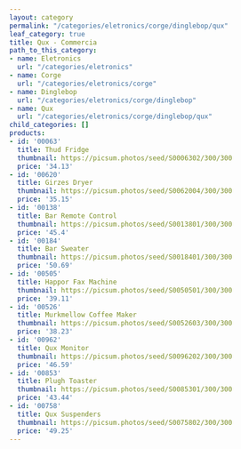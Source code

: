 ```yaml
---
layout: category
permalink: "/categories/eletronics/corge/dinglebop/qux"
leaf_category: true
title: Qux - Commercia
path_to_this_category:
- name: Eletronics
  url: "/categories/eletronics"
- name: Corge
  url: "/categories/eletronics/corge"
- name: Dinglebop
  url: "/categories/eletronics/corge/dinglebop"
- name: Qux
  url: "/categories/eletronics/corge/dinglebop/qux"
child_categories: []
products:
- id: '00063'
  title: Thud Fridge
  thumbnail: https://picsum.photos/seed/S0006302/300/300
  price: '34.13'
- id: '00620'
  title: Girzes Dryer
  thumbnail: https://picsum.photos/seed/S0062004/300/300
  price: '35.15'
- id: '00138'
  title: Bar Remote Control
  thumbnail: https://picsum.photos/seed/S0013801/300/300
  price: '45.4'
- id: '00184'
  title: Bar Sweater
  thumbnail: https://picsum.photos/seed/S0018401/300/300
  price: '50.69'
- id: '00505'
  title: Happor Fax Machine
  thumbnail: https://picsum.photos/seed/S0050501/300/300
  price: '39.11'
- id: '00526'
  title: Murkmellow Coffee Maker
  thumbnail: https://picsum.photos/seed/S0052603/300/300
  price: '38.23'
- id: '00962'
  title: Qux Monitor
  thumbnail: https://picsum.photos/seed/S0096202/300/300
  price: '46.59'
- id: '00853'
  title: Plugh Toaster
  thumbnail: https://picsum.photos/seed/S0085301/300/300
  price: '43.44'
- id: '00758'
  title: Qux Suspenders
  thumbnail: https://picsum.photos/seed/S0075802/300/300
  price: '49.25'
---
```

